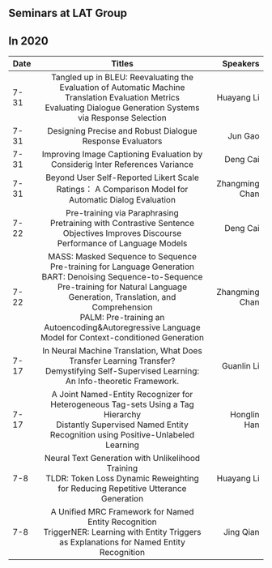 ## Seminars at LAT Group

## In 2020

| Date   |      Titles      |  Speakers |
|----------|:-------------:|------:|
| 7-31 | Tangled up in BLEU: Reevaluating the Evaluation of Automatic Machine Translation Evaluation Metrics <br /> Evaluating Dialogue Generation Systems via Response Selection | Huayang Li |
| 7-31 | Designing Precise and Robust Dialogue Response Evaluators | Jun Gao |
| 7-31 | Improving Image Captioning Evaluation by Considerig Inter References Variance | Deng Cai |
| 7-31 | Beyond User Self-Reported Likert Scale Ratings： A Comparison Model for Automatic Dialog Evaluation | Zhangming Chan |
| 7-22 |  Pre-training via Paraphrasing <br /> Pretraining with Contrastive Sentence Objectives Improves Discourse Performance of Language Models  | Deng Cai |
| 7-22 |    MASS: Masked Sequence to Sequence Pre-training for Language Generation <br /> BART: Denoising Sequence-to-Sequence Pre-training for Natural Language Generation, Translation, and Comprehension <br />  PALM: Pre-training an Autoencoding&Autoregressive Language Model for Context-conditioned Generation  |   Zhangming Chan |
| 7-17 |  In Neural Machine Translation, What Does Transfer Learning Transfer? <br /> Demystifying Self-Supervised Learning: An Info-theoretic Framework.  | Guanlin Li 
| 7-17 |    A Joint Named-Entity Recognizer for Heterogeneous Tag-sets Using a Tag Hierarchy <br /> Distantly Supervised Named Entity Recognition using Positive-Unlabeled Learning  |   Honglin Han |
| 7-8 |    Neural Text Generation with Unlikelihood Training <br /> TLDR: Token Loss Dynamic Reweighting for Reducing Repetitive Utterance Generation  |   Huayang Li |
| 7-8 |    A Unified MRC Framework for Named Entity Recognition <br /> TriggerNER: Learning with Entity Triggers as Explanations for Named Entity Recognition  |   Jing Qian |

<!---
<table>
    <thead>
        <tr>
            <th>Layer 1</th>
            <th>Layer 2</th>
            <th>Layer 3</th>
        </tr>
    </thead>
    <tbody>
        <tr>
            <td rowspan=4>L1 Name</td>
            <td rowspan=2>L2 Name A</td>
            <td>L3 Name A</td>
        </tr>
        <tr>
            <td>L3 Name B</td>
        </tr>
        <tr>
            <td rowspan=2>L2 Name B</td>
            <td>L3 Name C</td>
        </tr>
        <tr>
            <td>L3 Name D</td>
        </tr>
    </tbody>
</table>
--->
